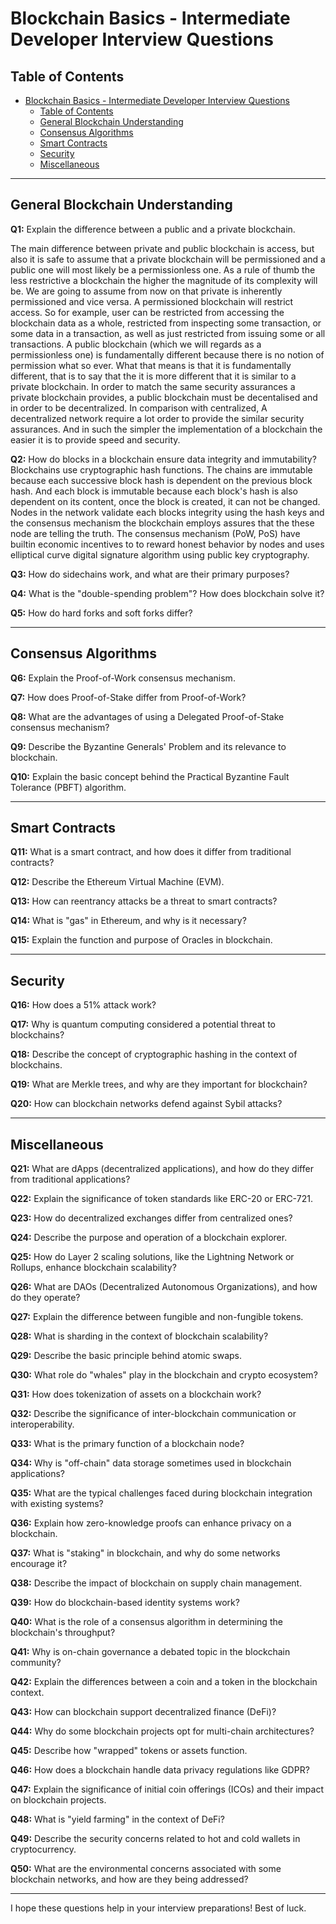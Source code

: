 # Blockchain Basics - Intermediate Developer Interview Questions

## Table of Contents

- [Blockchain Basics - Intermediate Developer Interview Questions](#blockchain-basics---intermediate-developer-interview-questions)
  - [Table of Contents](#table-of-contents)
  - [General Blockchain Understanding](#general-blockchain-understanding)
  - [Consensus Algorithms](#consensus-algorithms)
  - [Smart Contracts](#smart-contracts)
  - [Security](#security)
  - [Miscellaneous](#miscellaneous)

---

## General Blockchain Understanding

**Q1:** Explain the difference between a public and a private blockchain.

The main difference between private and public blockchain is access, but also it is safe to assume that a private blockchain will be permissioned and a public one will most likely be a permissionless one. As a rule of thumb the less restrictive a blockchain the higher the magnitude of its complexity will be. We are going to assume from now on that private is inherently permissioned and vice versa. A permissioned blockchain will restrict access. So for example, user can be restricted from accessing the blockchain data as a whole, restricted from inspecting some transaction, or some data in a transaction, as well as just restricted from issuing some or all transactions. A public blockchain (which we will regards as a permissionless one) is fundamentally different because there is no notion of permission what so ever. What that means is that it is fundamentally different, that is to say that the it is more different that it is similar to a private blockchain. In order to match the same security assurances a private blockchain provides, a public blockchain must be decentalised and in order to be decentralized. In comparison with centralized, A decentralized network require a lot  order to provide the similar security assurances. And in such the simpler the implementation of a blockchain the easier it is to provide speed and security.

**Q2:** How do blocks in a blockchain ensure data integrity and immutability?
Blockchains use cryptographic hash functions. The chains are immutable because each successive block hash is dependent on the previous block hash. And each block is immutable because each block's hash is also dependent on its content, once the block is created, it can not be changed. Nodes in the network  validate each blocks integrity using the hash keys and the consensus mechanism the blockchain employs assures that the these node are telling the truth. The consensus mechanism (PoW, PoS) have builtin economic incentives to to reward honest behavior by nodes and uses elliptical curve digital signature algorithm using public key cryptography.

**Q3:** How do sidechains work, and what are their primary purposes?

**Q4:** What is the "double-spending problem"? How does blockchain solve it?

**Q5:** How do hard forks and soft forks differ?

---

## Consensus Algorithms

**Q6:** Explain the Proof-of-Work consensus mechanism.

**Q7:** How does Proof-of-Stake differ from Proof-of-Work?

**Q8:** What are the advantages of using a Delegated Proof-of-Stake consensus mechanism?

**Q9:** Describe the Byzantine Generals' Problem and its relevance to blockchain.

**Q10:** Explain the basic concept behind the Practical Byzantine Fault Tolerance (PBFT) algorithm.

---

## Smart Contracts

**Q11:** What is a smart contract, and how does it differ from traditional contracts?

**Q12:** Describe the Ethereum Virtual Machine (EVM).

**Q13:** How can reentrancy attacks be a threat to smart contracts?

**Q14:** What is "gas" in Ethereum, and why is it necessary?

**Q15:** Explain the function and purpose of Oracles in blockchain.

---

## Security

**Q16:** How does a 51% attack work?

**Q17:** Why is quantum computing considered a potential threat to blockchains?

**Q18:** Describe the concept of cryptographic hashing in the context of blockchains.

**Q19:** What are Merkle trees, and why are they important for blockchain?

**Q20:** How can blockchain networks defend against Sybil attacks?

---

## Miscellaneous

**Q21:** What are dApps (decentralized applications), and how do they differ from traditional applications?

**Q22:** Explain the significance of token standards like ERC-20 or ERC-721.

**Q23:** How do decentralized exchanges differ from centralized ones?

**Q24:** Describe the purpose and operation of a blockchain explorer.

**Q25:** How do Layer 2 scaling solutions, like the Lightning Network or Rollups, enhance blockchain scalability?

**Q26:** What are DAOs (Decentralized Autonomous Organizations), and how do they operate?

**Q27:** Explain the difference between fungible and non-fungible tokens.

**Q28:** What is sharding in the context of blockchain scalability?

**Q29:** Describe the basic principle behind atomic swaps.

**Q30:** What role do "whales" play in the blockchain and crypto ecosystem?

**Q31:** How does tokenization of assets on a blockchain work?

**Q32:** Describe the significance of inter-blockchain communication or interoperability.

**Q33:** What is the primary function of a blockchain node?

**Q34:** Why is "off-chain" data storage sometimes used in blockchain applications?

**Q35:** What are the typical challenges faced during blockchain integration with existing systems?

**Q36:** Explain how zero-knowledge proofs can enhance privacy on a blockchain.

**Q37:** What is "staking" in blockchain, and why do some networks encourage it?

**Q38:** Describe the impact of blockchain on supply chain management.

**Q39:** How do blockchain-based identity systems work?

**Q40:** What is the role of a consensus algorithm in determining the blockchain's throughput?

**Q41:** Why is on-chain governance a debated topic in the blockchain community?

**Q42:** Explain the differences between a coin and a token in the blockchain context.

**Q43:** How can blockchain support decentralized finance (DeFi)?

**Q44:** Why do some blockchain projects opt for multi-chain architectures?

**Q45:** Describe how "wrapped" tokens or assets function.

**Q46:** How does a blockchain handle data privacy regulations like GDPR?

**Q47:** Explain the significance of initial coin offerings (ICOs) and their impact on blockchain projects.

**Q48:** What is "yield farming" in the context of DeFi?

**Q49:** Describe the security concerns related to hot and cold wallets in cryptocurrency.

**Q50:** What are the environmental concerns associated with some blockchain networks, and how are they being addressed?

---

I hope these questions help in your interview preparations! Best of luck.
